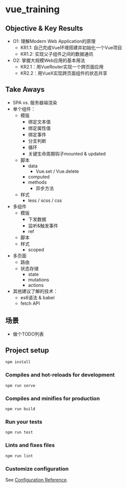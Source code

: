 # vue_training

## Objective & Key Results
- O1: 理解Modern Web Application的原理
    - KR1.1: 自己完成Vue环境搭建并初始化一个Vue项目
    - KR1.2: 实现父子组件之间的数据通讯
- O2: 掌握大规模Web应用的基本用法
    - KR2.1：用VueRouter实现一个跨页面应用
    - KR2.2：用VueX实现跨页面组件的状态共享

## Take Aways
- SPA vs. 服务器端渲染
- 单个组件：
    - 模版
        - 绑定文本值
        - 绑定属性值
        - 绑定事件
        - 分支判断
        - 循环
        - 关键生命周期钩子mounted & updated
    - 脚本
        - data
            - Vue.set / Vue.delete
        - computed
        - methods
            - 异步方法
    - 样式
        - less / scss / css
- 多组件
    - 模版
        - 下发数据
        - 监听&触发事件
        - ref
    - 脚本
    - 样式
        - scoped
- 多页面
    - 路由
    - 状态存储
        - state
        - mutations
        - actions
- 其他建议了解的技术：
    - es6语法 & babel
    - fetch API
    

## 场景
- 做个TODO列表


## Project setup
```
npm install
```

### Compiles and hot-reloads for development
```
npm run serve
```

### Compiles and minifies for production
```
npm run build
```

### Run your tests
```
npm run test
```

### Lints and fixes files
```
npm run lint
```

### Customize configuration
See [Configuration Reference](https://cli.vuejs.org/config/).

